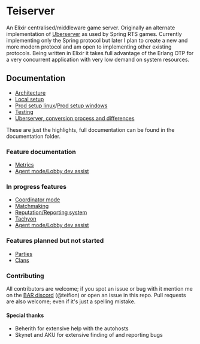 # Teiserver
An Elixir centralised/middleware game server. Originally an alternate implementation of [Uberserver](https://github.com/spring/uberserver) as used by Spring RTS games. Currently implementing only the Spring protocol but later I plan to create a new and more modern protocol and am open to implementing other existing protocols. Being written in Elixir it takes full advantage of the Erlang OTP for a very concurrent application with very low demand on system resources.

## Documentation
- [Architecture](/documents/architecture.md)
- [Local setup](/documents/dev_guides/local_setup.md)
- [Prod setup linux](/documents/dev_guides/production_setup_linux.md)/[Prod setup windows](/documents/dev_guides/production_setup_windows.md)
- [Testing](/documents/dev_guides/testing.md)
- [Uberserver, conversion process and differences](/documents/dev_guides/uberserver.md)

These are just the highlights, full documentation can be found in the documentation folder.

### Feature documentation
- [Metrics](/documents/planned_designs/metrics.md)
- [Agent mode/Lobby dev assist](/documents/dev_guides/discord_bot.md)

### In progress features
- [Coordinator mode](/documents/planned_designs/coordinator.md)
- [Matchmaking](/documents/spring/matchmaking.md)
- [Reputation/Reporting system](/documents/planned_designs/reputation.md)
- [Tachyon](/documents/tachyon)
- [Agent mode/Lobby dev assist](/documents/planned_designs/agent_mode.md)

### Features planned but not started
- [Parties](/documents/spring/parties.md)
- [Clans](/documents/planned_designs/clans.md)

### Contributing
All contributors are welcome; if you spot an issue or bug with it mention me on the [BAR discord](https://discord.gg/N968ddE) (@teifion) or open an issue in this repo. Pull requests are also welcome; even if it's just a spelling mistake.

#### Special thanks
- Beherith for extensive help with the autohosts
- Skynet and AKU for extensive finding of and reporting bugs
